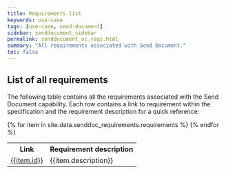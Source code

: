 ```yaml
---
title: Requirements list
keywords: use-case
tags: [use-case, send-document]
sidebar: senddocument_sidebar
permalink: senddocument_oc_reqs.html
summary: "All requirements associated with Send Document."
toc: false
---
```


## List of all requirements ##

The following table contains all the requirements associated with the Send Document capability. Each row contains a link to requirement within the specification and the requirement description for a quick reference:


<table class="requirement-box">
<tr>
	<th>Link</th>
	<th>Requirement description</th>
</tr>	
  {% for item in site.data.senddoc_requirements.requirements %}
  <tr>
    <td><a href="{{item.page}}#{{item.id}}">{{item.id}}</a></td>
    <td>{{item.description}}</td>
  </tr>
  {% endfor %}
</table>


